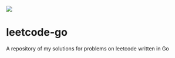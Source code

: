 ![](https://github.com/bharath23/leetcode/workflows/Leetcode-go/badge.svg)
# leetcode-go
A repository of my solutions for problems on leetcode written in Go
